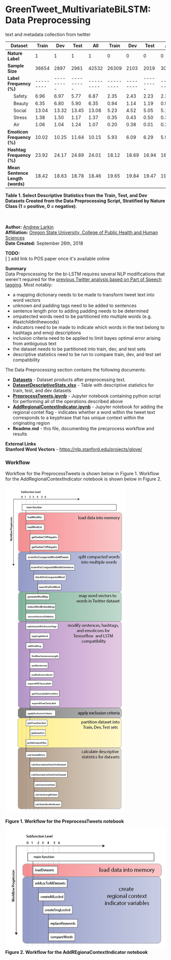 # GreenTweet_MultivariateBiLSTM: Data Preprocessing
text and metadata collection from twitter




 **Dataset** | Train | Dev | Test |All | Train | Dev | Test | All 
 ------------ | ------------- | ------------- | ------------- | ------------- | ------------- | ------------ | ------------- | ------------ 
**Nature Label** |1|1|1|1|0|0|0|0|
**Sample Size** | 36654 | 2897 | 2981 | 42532 | 26309 | 2103 | 2019 | 30341 
**Label Frequency (%)** |  --------- | --------- | --------- | --------- | --------- | -------- | --------- | -------- 
&nbsp;&nbsp;&nbsp;&nbsp; Safety | 6.96 | 6.97 | 5.77 | 6.87 | 2.35 | 2.43 | 2.23 |2.34 |
&nbsp;&nbsp;&nbsp;&nbsp; Beauty | 6.35 | 6.80 | 5.90 | 6.35 | 0.94 | 1.14 | 1.19 | 0.97 |
&nbsp;&nbsp;&nbsp;&nbsp; Social | 13.04 | 13.32 | 13.45 | 13.08 | 5.23 | 4.52 | 5.05 | 5.18 |
&nbsp;&nbsp;&nbsp;&nbsp; Stress | 1.38 | 1.50 | 1.17 | 1.37 | 0.35 | 0.43 | 0.50 | 0.36 |
&nbsp;&nbsp;&nbsp;&nbsp; Air | 1.06 | 1.04 | 1.24 | 1.07 | 0.20 | 0.38 | 0.01 | 0.20 |
**Emoticon Frequency (%)** | 10.02 | 10.25 | 11.64 | 10.15 | 5.93 | 6.09 | 6.29 | 5.96 |
**Hashtag Frequency (%)** | 23.92 | 24.17 | 24.89 | 24.01 | 18.12 | 18.69 | 16.94 | 18.08 |
**Mean Sentence Length (words)** | 18.42 | 18.63 | 18.78 | 18.46 | 19.65 | 19.84 | 19.47 | 19.65 |

**Table 1.  Select Descriptive Statistics from the Train, Test, and Dev Datasets Created from the Data Preprocessing Script, Stratified by Nature Class (1 = positive, 0 = negative)**. <br> <br> <br>





**Author:** [Andrew Larkin](https://www.linkedin.com/in/andrew-larkin-525ba3b5/) <br>
**Affiliation:** [Oregon State University, College of Public Health and Human Sciences](https://health.oregonstate.edu/) <br>
**Date Created:** September 26th, 2018 <br>

**TODO:** <br>
[ ] add link to POS paper once it's available online <br>

**Summary** <br>
Data Preprocessing for the bi-LSTM requires several NLP modifications that weren't required for the [previous Twitter analysis based on Part of Speech tagging](https://github.com/larkinandy/Portland_UrbanNature_Twitter).  Most notably:
- a mapping dictionary needs to be made to transform tweet text into word vectors <br>
- unknown and padding tags need to be added to sentences <br>
- sentence length prior to adding padding needs to be determined <br>
- ompatected words need to be partitioned into multiple words (e.g. #lastchildinthewoods) <br>
- indicators need to be made to indicate which words in the text belong to hashtags and emoji descriptions <br>
- inclusion criteria need to be applied to limit bayes optimal error arising from ambiguous text <br>
- the dataset needs to be partitioned into train, dev, and test sets <br>
- descriptive statistics need to be run to compare train, dev, and test set compatibility <br>

The Data Preprocessing section contains the following documents:
- [**Datasets**](./datasets) - Dataset products after preprocessing text. <br>
- [**DatasetDescriptiveStats.xlsx**](./DatasetDescriptiveStats.xlsx) - Table with descriptive statistics for train, test, and dev datasets
- [**PreprocessTweets.ipynb**](./PreprocessTweets.ipynb) - Jupyter notebook containing python script for performing all of the operations described above <br>
- [**AddRegionalContextIndicator.ipynb**](./AddRegionalContextIndicator.ipynb) - Jupyter notebook for adding the regional contet flag - indicates whether a word within the tweet text corresponds to a keyphrase that has unique context within the originating region <br>
- **Readme.md** - this file, documenting the precprocess workflow and results

**External Links** <br>
**Stanford Word Vectors** - https://nlp.stanford.edu/projects/glove/ <br>

### Workflow ###

Workflow for the PreprocessTweets is shown below in Figure 1.  Workflow for the AddRegionalContextIndicator notebook is shown below in Figure 2. 

![](./images/preProcessingWorkflow.png) <br>

**Figure 1.  Workflow for the PreprocessTweets notebook** <br>

![](./images/AddLocationWorkflow.png) <br>
**Figure 2.  Workflow for the AddREgionaContextIndicator notebook** <br>
